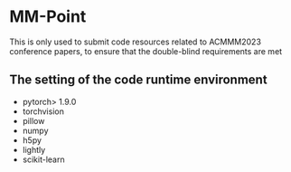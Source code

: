 # MM-Point
This is only used to submit code resources related to ACMMM2023 conference papers, to ensure that the double-blind requirements are met

## The setting of the code runtime environment
- pytorch> 1.9.0
- torchvision
- pillow
- numpy
- h5py
- lightly
- scikit-learn
